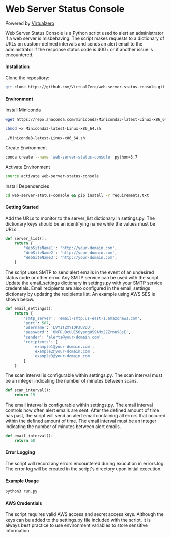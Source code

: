 # Web Server Status Console
Powered by [Virtualzero](https://virtualzero.net)

Web Server Status Console is a Python script used to alert an administrator if a web server is misbehaving. The script makes requests to a dictionary of URLs on custom-defined intervals and sends an alert email to the administrator if the response status code is 400+ or if another issue is encountered.

#### Installation
Clone the repository:
```bash
git clone https://github.com/VirtualZero/web-server-status-console.git
```

#### Environment

Install Miniconda
```bash
wget https://repo.anaconda.com/miniconda/Miniconda3-latest-Linux-x86_64.sh
```

```bash
chmod +x Miniconda3-latest-Linux-x86_64.sh
```

```bash
./Miniconda3-latest-Linux-x86_64.sh
```

Create Environment
```bash
conda create --name 'web-server-status-console' python=3.7
```

Activate Environment
```bash
source activate web-server-status-console
```

Install Dependencies
```bash
cd web-server-status-console && pip install -r requirements.txt
```

#### Getting Started
Add the URLs to monitor to the server_list dictionary in settings.py. The dictionary keys should be an identifying name while the values must be URLs.
```python
def server_list():
    return {
        'WebSiteName1': 'http://your-domain.com', 
        'WebSiteName2': 'http://your-domain.com',
        'WebSiteName3': 'http://your-domain.com',
    }
```

The script uses SMTP to send alert emails in the event of an undesired status code or other error. Any SMTP service can be used with the script. Update the email_settings dictionary in settings.py with your SMTP service credentials. Email recipients are also configured in the email_settings dictionary by updating the recipients list. An example using AWS SES is shown below. 
```python
def email_settings():
    return {
        'smtp_server': 'email-smtp.us-east-1.amazonaws.com',
        'port': 587,
        'username': 'LVYITZXYIQPJUVDU',
        'password': '6kFDuDcUUESOyargOS9AMx2ZZrnu98sE',
        'sender': 'alerts@your-domain.com',
        'recipients': [
            'example1@your-domain.com',
            'example2@your-domain.com',
            'example3@your-domain.com'
        ]
    }
```

The scan interval is configurable within settings.py. The scan interval must be an integer indicating the number of minutes between scans.
```python
def scan_interval():
    return 15
```

The email interval is configurable within settings.py. The email interval controls how often alert emails are sent. After the defined amount of time has past, the script will send an alert email containing all errors that occured within the defined amount of time. The email interval must be an integer indicating the number of minutes between alert emails.
```python
def email_interval():
    return 60
```

#### Error Logging
The script will record any errors encountered during exucution in errors.log. The error log will be created in the script's directory upon initial execution.

#### Example Usage
```bash
python3 run.py
```

#### AWS Credentials
The script requires valid AWS access and secret access keys. Although the keys can be added to the settings.py file included with the script, it is always best practice to use environment variables to store sensitive information.
